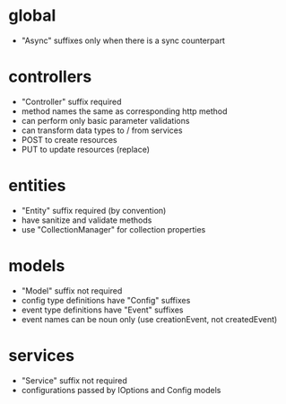 # global
- "Async" suffixes only when there is a sync counterpart

# controllers
- "Controller" suffix required
- method names the same as corresponding http method
- can perform only basic parameter validations
- can transform data types to / from services
- POST to create resources
- PUT to update resources (replace)

# entities
- "Entity" suffix required (by convention)
- have sanitize and validate methods
- use "CollectionManager" for collection properties

# models
- "Model" suffix not required
- config type definitions have "Config" suffixes
- event type definitions have "Event" suffixes
- event names can be noun only (use creationEvent, not createdEvent)

# services
- "Service" suffix not required
- configurations passed by IOptions and Config models
